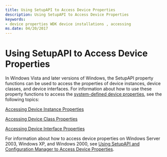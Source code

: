 ```yaml
---
title: Using SetupAPI to Access Device Properties
description: Using SetupAPI to Access Device Properties
keywords:
- device properties WDK device installations , accessing
ms.date: 04/20/2017
---
```


# Using SetupAPI to Access Device Properties


In Windows Vista and later versions of Windows, the SetupAPI property functions can be used to access the properties of device instances, device classes, and device interfaces. For information about how to use these property functions to access the [system-defined device properties](system-defined-device-properties2.md), see the following topics:

[Accessing Device Instance Properties](accessing-device-instance-properties--windows-vista-and-later-.md)

[Accessing Device Class Properties](accessing-device-class-properties--windows-vista-and-later-.md)

[Accessing Device Interface Properties](accessing-device-interface-properties--windows-vista-and-later-.md)

For information about how to access device properties on Windows Server 2003, Windows XP, and Windows 2000, see [Using SetupAPI and Configuration Manager to Access Device Properties](using-setupapi-and-configuration-manager-to-access-device-properties.md).

 

 





